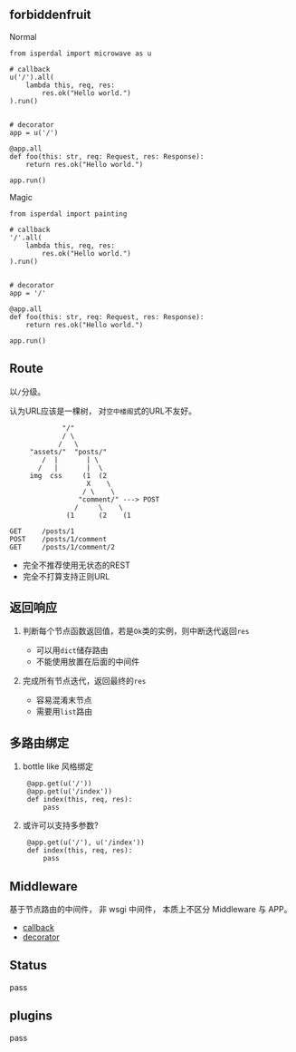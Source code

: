 forbiddenfruit
--------------

Normal

    from isperdal import microwave as u

    # callback
    u('/').all(
        lambda this, req, res:
            res.ok("Hello world.")
    ).run()


    # decorator
    app = u('/')

    @app.all
    def foo(this: str, req: Request, res: Response):
        return res.ok("Hello world.")

    app.run()


Magic

    from isperdal import painting

    # callback
    '/'.all(
        lambda this, req, res:
            res.ok("Hello world.")
    ).run()


    # decorator
    app = '/'

    @app.all
    def foo(this: str, req: Request, res: Response):
        return res.ok("Hello world.")

    app.run()


Route
-----

以`/`分级。

认为URL应该是一棵树，
对`空中楼阁`式的URL不友好。

                 "/"
                 / \
                /   \
         "assets/"  "posts/"
            /  |       | \
           /   |       |  \
         img  css     (1  (2
                       X    \
                      / \    \
                     "comment/" ---> POST
                    /     \    \
                  (1      (2    (1

    GET     /posts/1
    POST    /posts/1/comment
    GET     /posts/1/comment/2

* 完全不推荐使用无状态的REST
* 完全不打算支持正则URL

返回响应
--------

1. 判断每个节点函数返回值，若是`Ok`类的实例，则中断迭代返回`res`
    - 可以用`dict`储存路由
    - 不能使用放置在后面的中间件

2. 完成所有节点迭代，返回最终的`res`
    - 容易混淆末节点
    - 需要用`list`路由

多路由绑定
----------

1. bottle like 风格绑定

        @app.get(u('/'))
        @app.get(u('/index'))
        def index(this, req, res):
            pass

2. 或许可以支持多参数?

        @app.get(u('/'), u('/index'))
        def index(this, req, res):
            pass

Middleware
----------

基于节点路由的中间件，
非 wsgi 中间件，
本质上不区分 Middleware 与 APP。

* [callback](/examples/app.callback.py#L9)
* [decorator](/examples/app.decorator.py#L17)

Status
------

pass

plugins
-------

pass
